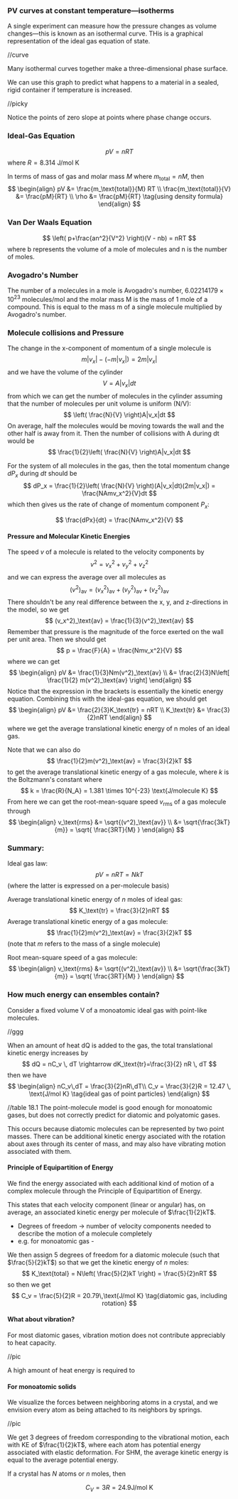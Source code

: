 ### PV curves at constant temperature—isotherms
A single experiment can measure how the pressure changes as volume changes—this is known as an isothermal curve. THis is a graphical representation of the ideal gas equation of state.

//curve

Many isothermal curves together make a three-dimensional phase surface.

We can use this graph to predict what happens to a material in a sealed, rigid container if temperature is increased.

//picky

Notice the points of zero slope at points where phase change occurs.
### Ideal-Gas Equation
$$
pV = nRT
$$
where $R = 8.314$ J/mol K

In terms of mass of gas and molar mass $M$ where $m_\text{total} = nM$, then
$$
\begin{align}
pV &= \frac{m_\text{total}}{M} RT \\
\frac{m_\text{total}}{V} &= \frac{pM}{RT} \\
\rho &= \frac{pM}{RT} \tag{using density formula}
\end{align}
$$

### Van Der Waals Equation
$$
\left( p+\frac{an^2}{V^2} \right)(V - nb) = nRT
$$
where b represents the volume of a mole of molecules and n is the number of moles.

### Avogadro's Number
The number of a molecules in a mole is Avogadro's number, $6.02214179 \times 10^{23}$ molecules/mol
and the molar mass M is the mass of 1 mole of a compound. This is equal to the mass m of a single molecule multiplied by Avogadro's number.

### Molecule collisions and Pressure
The change in the x-component of momentum of a single molecule is
$$
m|v_x| - (-m|v_x|) = 2m|v_x|
$$
and we have the volume of the cylinder
$$
V = A|v_x|dt
$$
from which we can get the number of molecules in the cylinder assuming that the number of molecules per unit volume is uniform (N/V):
$$
\left( \frac{N}{V} \right)A|v_x|dt
$$
On average, half the molecules would be moving towards the wall and the other half is away from it. Then the number of collisions with A during dt would be
$$
\frac{1}{2}\left( \frac{N}{V} \right)A|v_x|dt
$$

For the system of all molecules in the gas, then the total momentum change $dP_x$ during $dt$ should be
$$
dP_x = \frac{1}{2}\left( \frac{N}{V} \right)(A|v_x|dt)(2m|v_x|) = \frac{NAmv_x^2}{V}dt
$$
which then gives us the rate of change of momentum component $P_x$:

$$
\frac{dPx}{dt} = \frac{NAmv_x^2}{V}
$$

#### Pressure and Molecular Kinetic Energies
The speed $v$ of a molecule is related to the velocity components by
$$
v^2 = v_x^2 + v_y^2 + v_z^2
$$
and we can express the average over all molecules as
$$
(v^2)_\text{av} = (v_x^2)_\text{av} + (v_y^2)_\text{av} + (v_z^2)_\text{av}
$$
There shouldn't be any real difference between the x, y, and z-directions in the model, so we get
$$
(v_x^2)_\text{av} = \frac{1}{3}(v^2)_\text{av}
$$
Remember that pressure is the magnitude of the force exerted on the wall per unit area. Then we should get
$$
p = \frac{F}{A} = \frac{Nmv_x^2}{V}
$$
where we can get
$$
\begin{align}
pV &= \frac{1}{3}Nm(v^2)_\text{av} \\
&= \frac{2}{3}N\left[ \frac{1}{2} m(v^2)_\text{av} \right]
\end{align}
$$
Notice that the expression in the brackets is essentially the kinetic energy equation. Combining this with the ideal-gas equation, we should get
$$
\begin{align}
pV &= \frac{2}{3}K_\text{tr} = nRT \\
K_\text{tr} &= \frac{3}{2}nRT
\end{align}
$$
where we get the average translational kinetic energy of n moles of an ideal gas.

Note that we can also do
$$
\frac{1}{2}m(v^2)_\text{av} = \frac{3}{2}kT
$$
to get the average translational kinetic energy of a gas molecule, where $k$ is the Boltzmann's constant where
$$
k = \frac{R}{N_A} = 1.381 \times 10^{-23} \text{J/molecule K}
$$
From here we can get the root-mean-square speed $v_\text{rms}$ of a gas molecule through
$$
\begin{align}
v_\text{rms} &= \sqrt{(v^2)_\text{av}} \\
&= \sqrt{\frac{3kT}{m}} = \sqrt{ \frac{3RT}{M} }
\end{align}
$$

### Summary:
Ideal gas law:
$$
pV = nRT = NkT
$$
(where the latter is expressed on a per-molecule basis)

Average translational kinetic energy of $n$ moles of ideal gas:
$$
K_\text{tr} = \frac{3}{2}nRT
$$
Average translational kinetic energy of a gas molecule:
$$
\frac{1}{2}m(v^2)_\text{av} = \frac{3}{2}kT
$$
(note that $m$ refers to the mass of a single molecule)

Root mean-square speed of a gas molecule:
$$
\begin{align}
v_\text{rms} &= \sqrt{(v^2)_\text{av}} \\
&= \sqrt{\frac{3kT}{m}} = \sqrt{ \frac{3RT}{M} }
\end{align}
$$
### How much energy can ensembles contain?
Consider a fixed volume V of a monoatomic ideal gas with point-like molecules.

//ggg

When an amount of heat dQ is added to the gas, the total translational kinetic energy increases by
$$
dQ = nC_v \, dT \rightarrow dK_\text{tr}=\frac{3}{2} nR \, dT
$$
then we have
$$
\begin{align}
nC_v\,dT = \frac{3}{2}nR\,dT\\
C_v = \frac{3}{2}R = 12.47 \, \text{J/mol K} \tag{ideal gas of point particles}
\end{align}
$$

//table 18.1
The point-molecule model is good enough for monoatomic gases, but does not correctly predict for diatomic and polyatomic gases.

This occurs because diatomic molecules can be represented by two point masses. There can be additional kinetic energy asociated with the rotation about axes through its center of mass, and may also have vibrating motion associated with them.

#### Principle of Equipartition of Energy
We find the energy associated with each additional kind of motion of a complex molecule through the Principle of Equipartition of Energy.

This states that each velocity component (linear or angular) has, on average, an associated kinetic energy per molecule of $\frac{1}{2}kT$.
- Degrees of freedom -> number of velocity components needed to describe the motion of a molecule completely
- e.g. for monoatomic gas -

We then assign 5 degrees of freedom for a diatomic molecule (such that $\frac{5}{2}kT$) so that we get the kinetic energy of $n$ moles:
$$
K_\text{total} = N\left( \frac{5}{2}kT \right) = \frac{5}{2}nRT
$$
so then we get
$$
C_v = \frac{5}{2}R = 20.79\,\text{J/mol K} \tag{diatomic gas, including rotation}
$$

#### What about vibration?
For most diatomic gases, vibration motion does not contribute appreciably to heat capacity.

//pic

A high amount of heat energy is required to 

#### For monoatomic solids
We visualize the forces between neighboring atoms in a crystal, and we envision every atom as being attached to its neighbors by springs.

//pic

We get 3 degrees of freedom corresponding to the vibrational motion, each with KE of $\frac{1}{2}kT$, where each atom has potential energy associated with elastic deformation. For SHM, the average kinetic energy is equal to the average potential energy.

If a crystal has $N$ atoms or $n$ moles, then

$$
C_V = 3R = 24.9 \text{J/mol K} \tag{Rule of Dulong and Petit}
$$
